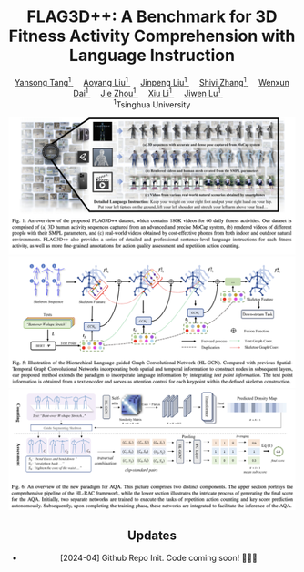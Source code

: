<div align="center">
<h1>
  FLAG3D++: A Benchmark for 3D Fitness Activity Comprehension with Language Instruction
</h1>

<div>
    <a href="https://andytang15.github.io/">
        Yansong Tang<sup>1</sup>
    </a>&emsp;
    <!-- </br>Tsinghua University -->
    <a href="https://github.com/AY-Liu"/>
        Aoyang Liu<sup>1</sup>
    </a>&emsp;
    <!-- </br>Tsinghua University -->
    <a href="https://moonsliu.github.io/">
        Jinpeng Liu<sup>1</sup>
    </a>&emsp;
    <!-- </br>Tsinghua University -->
    <a href="https://shiyi-zh0408.github.io/">
        Shiyi Zhang<sup>1</sup>
    </a>&emsp;
    <!-- </br>Tsinghua University -->
    <a href="https://github.com/Dai-Wenxun">
        Wenxun Dai<sup>1</sup>
    </a>&emsp;
    <!-- </br>Tsinghua University -->
    <a href="https://scholar.google.com/citations?user=6a79aPwAAAAJ&hl=en">
        Jie Zhou<sup>1</sup>
    </a>&emsp;
    <a href="https://scholar.google.com/citations?user=Xrh1OIUAAAAJ&hl=en">
        Xiu Li<sup>1</sup>
    </a>&emsp;
    <a href="https://scholar.google.com/citations?user=TN8uDQoAAAAJ&hl=zh-CN">
        Jiwen Lu<sup>1</sup>
    </a>
    <!-- </br>Tsinghua University -->
    </li>&emsp;
    <br>
    <sup>1</sup>Tsinghua University
</div>

<!-- <strong><a href='https://moonsliu.github.io/Pro-Motion/' target='_blank'>Project Page</a></strong>&emsp; -->
<!-- <strong><a href='https://arxiv.org/pdf/2312.14828.pdf'>Paper(arXiv)</a></strong>&emsp; -->

![teaser](images/teaser.png)
![method1](images/figure1.png)
![method2](images/figure2.png)

## Updates
- [2024-04] Github Repo Init. Code coming soon! :running::running::running:
